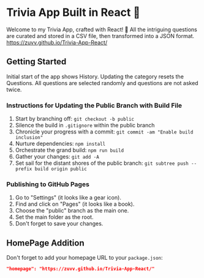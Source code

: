 # Trivia App Built in React 🧠
Welcome to my Trivia App, crafted with React! 🚀
All the intriguing questions are curated and stored in a CSV file, then transformed into a JSON format.
https://zuvv.github.io/Trivia-App-React/

## Getting Started
Initial start of the app shows History.
Updating the category resets the Questions.
All questions are selected randomly and questions are not asked twice.

### Instructions for Updating the Public Branch with Build File
1. Start by branching off: `git checkout -b public`
2. Silence the build in `.gitignore` within the public branch
3. Chronicle your progress with a commit: `git commit -am "Enable build inclusion"`
4. Nurture dependencies: `npm install`
5. Orchestrate the grand build: `npm run build`
6. Gather your changes: `git add -A`
7. Set sail for the distant shores of the public branch: `git subtree push --prefix build origin public`

### Publishing to GitHub Pages
1. Go to "Settings" (it looks like a gear icon).
2. Find and click on "Pages" (it looks like a book).
3. Choose the "public" branch as the main one.
4. Set the main folder as the root.
5. Don't forget to save your changes.

## HomePage Addition
Don't forget to add your homepage URL to your `package.json`:
```json
"homepage": "https://zuvv.github.io/Trivia-App-React/"
